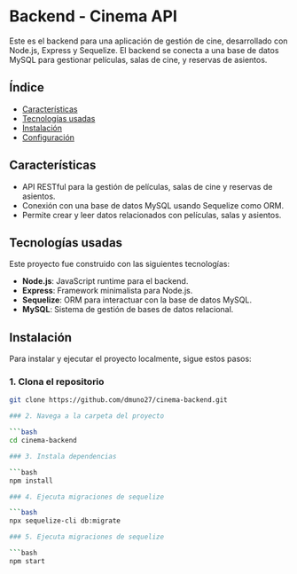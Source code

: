 # Backend - Cinema API

Este es el backend para una aplicación de gestión de cine, desarrollado con Node.js, Express y Sequelize. El backend se conecta a una base de datos MySQL para gestionar películas, salas de cine, y reservas de asientos.

## Índice

- [Características](#características)
- [Tecnologías usadas](#tecnologías-usadas)
- [Instalación](#instalación)
- [Configuración](#configuración)

## Características

- API RESTful para la gestión de películas, salas de cine y reservas de asientos.
- Conexión con una base de datos MySQL usando Sequelize como ORM.
- Permite crear y leer datos relacionados con películas, salas y asientos.

## Tecnologías usadas

Este proyecto fue construido con las siguientes tecnologías:

- **Node.js**: JavaScript runtime para el backend.
- **Express**: Framework minimalista para Node.js.
- **Sequelize**: ORM para interactuar con la base de datos MySQL.
- **MySQL**: Sistema de gestión de bases de datos relacional.

## Instalación

Para instalar y ejecutar el proyecto localmente, sigue estos pasos:

### 1. Clona el repositorio

```bash
git clone https://github.com/dmuno27/cinema-backend.git

### 2. Navega a la carpeta del proyecto

```bash
cd cinema-backend

### 3. Instala dependencias

```bash
npm install

### 4. Ejecuta migraciones de sequelize

```bash
npx sequelize-cli db:migrate

### 5. Ejecuta migraciones de sequelize

```bash
npm start
